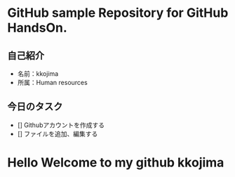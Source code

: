 # GitHub sample Repository for GitHub HandsOn.
## 自己紹介
- 名前：kkojima
- 所属：Human resources


## 今日のタスク
- [] Githubアカウントを作成する
- [] ファイルを追加、編集する

# Hello Welcome to my github kkojima
